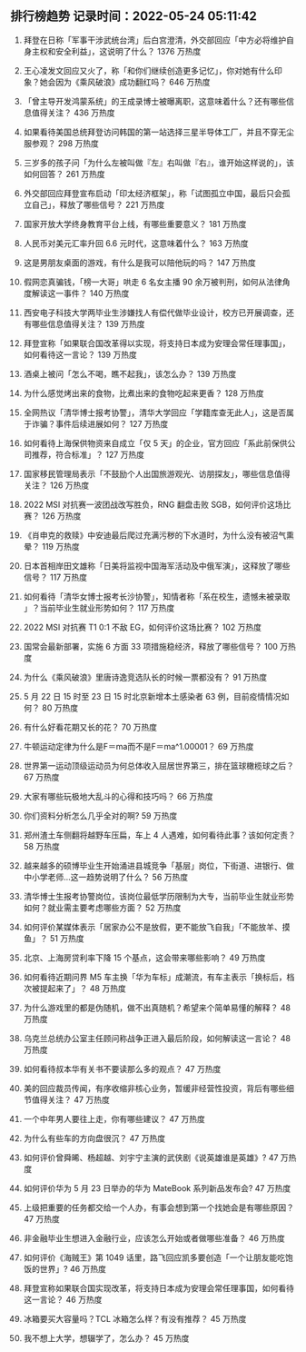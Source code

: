 
## 排行榜趋势 记录时间：2022-05-24 05:11:42
  
  1. 拜登在日称「军事干涉武统台湾」后白宫澄清，外交部回应「中方必将维护自身主权和安全利益」，这说明了什么？ 1376 万热度
    
  2. 王心凌发文回应又火了，称「和你们继续创造更多记忆」，你对她有什么印象？她会因为《乘风破浪》成功翻红吗？ 646 万热度
    
  3. 「曾主导开发鸿蒙系统」的王成录博士被曝离职，这意味着什么？还有哪些信息值得关注？ 436 万热度
    
  4. 如果看待美国总统拜登访问韩国的第一站选择三星半导体工厂，并且不穿无尘服参观？ 298 万热度
    
  5. 三岁多的孩子问「为什么左被叫做『左』右叫做『右』，谁开始这样说的」，该如何回答？ 261 万热度
    
  6. 外交部回应拜登宣布启动「印太经济框架」，称「试图孤立中国，最后只会孤立自己」，释放了哪些信号？ 221 万热度
    
  7. 国家开放大学终身教育平台上线，有哪些重要意义？ 181 万热度
    
  8. 人民币对美元汇率升回 6.6 元时代，这意味着什么？ 163 万热度
    
  9. 这是男朋友桌面的游戏，有什么是我可以陪他玩的吗？ 147 万热度
    
  10. 假网恋真骗钱，「榜一大哥」哄走 6 名女主播 90 余万被判刑，如何从法律角度解读这一事件？ 140 万热度
    
  11. 西安电子科技大学两毕业生涉嫌找人有偿代做毕业设计，校方已开展调查，还有哪些信息值得关注？ 139 万热度
    
  12. 拜登宣称「如果联合国改革得以实现，将支持日本成为安理会常任理事国」，如何看待这一言论？ 139 万热度
    
  13. 酒桌上被问「怎么不喝，瞧不起我」，该怎么办？ 139 万热度
    
  14. 为什么感觉烤出来的食物，比煮出来的食物吃起来更香？ 128 万热度
    
  15. 全网热议「清华博士报考协警」，清华大学回应「学籍库查无此人」，这是否属于诈骗？事件后续进展如何？ 127 万热度
    
  16. 如何看待上海保供物资来自成立「仅 5 天」的企业，官方回应「系此前保供公司推荐，符合标准」？ 127 万热度
    
  17. 国家移民管理局表示「不鼓励个人出国旅游观光、访朋探友」，哪些信息值得关注？ 126 万热度
    
  18. 2022 MSI 对抗赛一波团战改写胜负，RNG 翻盘击败 SGB，如何评价这场比赛？ 126 万热度
    
  19. 《肖申克的救赎》中安迪最后爬过充满污秽的下水道时，为什么没有被沼气熏晕？ 119 万热度
    
  20. 日本首相岸田文雄称「日美将监视中国海军活动及中俄军演」，这释放了哪些信号？ 117 万热度
    
  21. 如何看待「清华女博士报考长沙协警」，知情者称「系在校生，遗憾未被录取 」？当前毕业生就业形势如何？ 117 万热度
    
  22. 2022 MSI 对抗赛 T1 0:1 不敌 EG，如何评价这场比赛？ 102 万热度
    
  23. 国常会最新部署，实施 6 方面 33 项措施稳经济，释放了哪些信号？ 100 万热度
    
  24. 为什么《乘风破浪》里唐诗逸竞选队长的时候一票都没有？ 91 万热度
    
  25. 5 月 22 日 15 时至 23 日 15 时北京新增本土感染者 63 例，目前疫情情况如何？ 80 万热度
    
  26. 有什么好看花期又长的花？ 70 万热度
    
  27. 牛顿运动定律为什么是F＝ma而不是F＝ma^1.00001？ 69 万热度
    
  28. 世界第一运动顶级运动员为何总体收入屈居世界第三，排在篮球橄榄球之后？ 67 万热度
    
  29. 大家有哪些玩极地大乱斗的心得和技巧吗？ 66 万热度
    
  30. 你们资料分析怎么几乎全对的啊? 59 万热度
    
  31. 郑州渣土车侧翻将越野车压扁，车上 4 人遇难，如何看待此事？该如何定责？ 58 万热度
    
  32. 越来越多的硕博毕业生开始涌进县城竞争「基层」岗位，下街道、进银行、做中小学老师…这一趋势说明了什么？ 56 万热度
    
  33. 清华博士生报考协警岗位，该岗位最低学历限制为大专，当前毕业生就业形势如何？就业需主要考虑哪些方面？ 52 万热度
    
  34. 如何评价某媒体表示「居家办公不是放假，更不能放飞自我」「不能放羊、摸鱼」？ 51 万热度
    
  35. 北京、上海房贷利率下降 15 个基点，这会带来哪些影响？ 49 万热度
    
  36. 如何看待近期问界 M5 车主换「华为车标」成潮流，有车主表示「换标后，档次被提起来了」？ 48 万热度
    
  37. 为什么游戏里的都是伪随机，做不出真随机？希望来个简单易懂的解释？ 48 万热度
    
  38. 乌克兰总统办公室主任顾问称战争正进入最后阶段，如何解读这一言论？ 48 万热度
    
  39. 如何看待叔本华有关书不要读那么多的观点？ 47 万热度
    
  40. 美的回应裁员传闻，有序收缩非核心业务，暂缓非经营性投资，背后有哪些细节值得关注？ 47 万热度
    
  41. 一个中年男人要往上走，你有哪些建议？ 47 万热度
    
  42. 为什么有些车的方向盘很沉？ 47 万热度
    
  43. 如何评价曾舜晞、杨超越、刘宇宁主演的武侠剧《说英雄谁是英雄》? 47 万热度
    
  44. 如何评价华为 5 月 23 日举办的华为 MateBook 系列新品发布会? 47 万热度
    
  45. 上级把重要的任务都交给一个人办，有事会想到第一个找她会是有哪些原因？ 47 万热度
    
  46. 非金融毕业生想进入金融行业，应该怎么开始或者做哪些准备？ 46 万热度
    
  47. 如何评价《海贼王》第 1049 话里，路飞回应凯多要创造「一个让朋友能吃饱饭的世界」? 46 万热度
    
  48. 拜登宣称如果联合国实现改革，将支持日本成为安理会常任理事国，如何看待这一言论？ 46 万热度
    
  49. 冰箱要买大容量吗？TCL 冰箱怎么样？有没有推荐？ 45 万热度
    
  50. 我不想上大学，想辍学了，怎么办？ 45 万热度
    